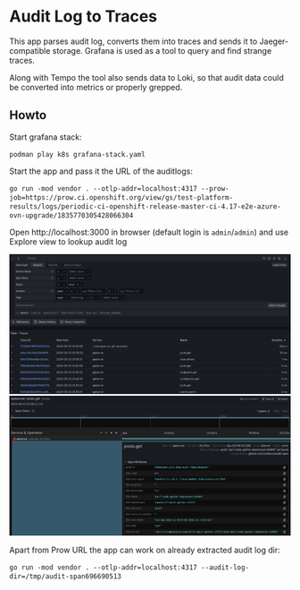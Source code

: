 # Audit Log to Traces

This app parses audit log, converts them into traces and sends it to Jaeger-compatible storage. 
Grafana is used as a tool to query and find strange traces.

Along with Tempo the tool also sends data to Loki, so that audit data could be converted into metrics 
or properly grepped.

## Howto

Start grafana stack:
```
podman play k8s grafana-stack.yaml
```

Start the app and pass it the URL of the auditlogs:
```
go run -mod vendor . --otlp-addr=localhost:4317 --prow-job=https://prow.ci.openshift.org/view/gs/test-platform-results/logs/periodic-ci-openshift-release-master-ci-4.17-e2e-azure-ovn-upgrade/1835770305428066304
```

Open http://localhost:3000 in browser (default login is `admin`/`admin`) and use Explore view to 
lookup audit log

![overview](./image.png)
![span view](./image_2.png)

Apart from Prow URL the app can work on already extracted audit log dir:
```
go run -mod vendor . --otlp-addr=localhost:4317 --audit-log-dir=/tmp/audit-span696690513
```
